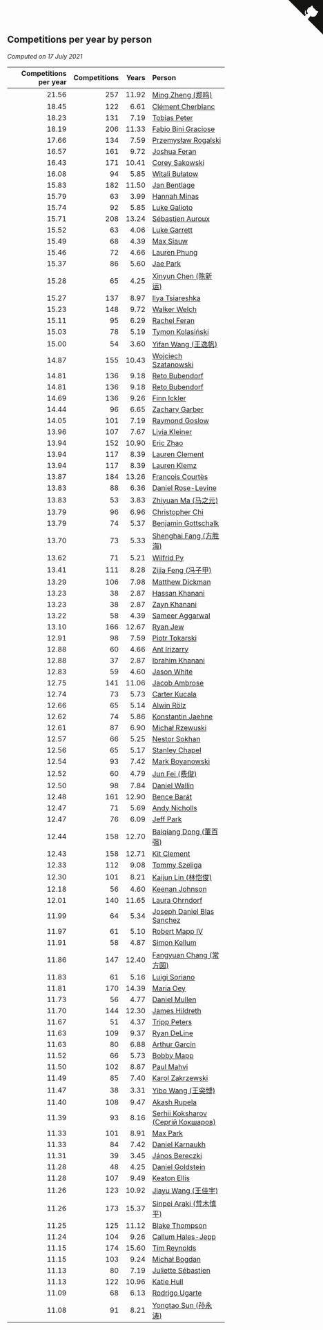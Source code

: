 ## Competitions per year by person

*Computed on 17 July 2021*

| Competitions per year | Competitions | Years | Person |
| ---: | ---: | ---: | :--- |
| 21.56 | 257 | 11.92 | [Ming Zheng (郑鸣)](https://www.worldcubeassociation.org/persons/2009ZHEN11) |
| 18.45 | 122 | 6.61 | [Clément Cherblanc](https://www.worldcubeassociation.org/persons/2014CHER05) |
| 18.23 | 131 | 7.19 | [Tobias Peter](https://www.worldcubeassociation.org/persons/2014PETE03) |
| 18.19 | 206 | 11.33 | [Fabio Bini Graciose](https://www.worldcubeassociation.org/persons/2010GRAC02) |
| 17.66 | 134 | 7.59 | [Przemysław Rogalski](https://www.worldcubeassociation.org/persons/2013ROGA02) |
| 16.57 | 161 | 9.72 | [Joshua Feran](https://www.worldcubeassociation.org/persons/2011FERA01) |
| 16.43 | 171 | 10.41 | [Corey Sakowski](https://www.worldcubeassociation.org/persons/2011SAKO01) |
| 16.08 | 94 | 5.85 | [Witali Bułatow](https://www.worldcubeassociation.org/persons/2015BUAT01) |
| 15.83 | 182 | 11.50 | [Jan Bentlage](https://www.worldcubeassociation.org/persons/2010BENT01) |
| 15.79 | 63 | 3.99 | [Hannah Minas](https://www.worldcubeassociation.org/persons/2017MINA04) |
| 15.74 | 92 | 5.85 | [Luke Galioto](https://www.worldcubeassociation.org/persons/2015GALI02) |
| 15.71 | 208 | 13.24 | [Sébastien Auroux](https://www.worldcubeassociation.org/persons/2008AURO01) |
| 15.52 | 63 | 4.06 | [Luke Garrett](https://www.worldcubeassociation.org/persons/2017GARR05) |
| 15.49 | 68 | 4.39 | [Max Siauw](https://www.worldcubeassociation.org/persons/2017SIAU02) |
| 15.46 | 72 | 4.66 | [Lauren Phung](https://www.worldcubeassociation.org/persons/2016PHUN02) |
| 15.37 | 86 | 5.60 | [Jae Park](https://www.worldcubeassociation.org/persons/2015PARK24) |
| 15.28 | 65 | 4.25 | [Xinyun Chen (陈新运)](https://www.worldcubeassociation.org/persons/2017CHEN36) |
| 15.27 | 137 | 8.97 | [Ilya Tsiareshka](https://www.worldcubeassociation.org/persons/2012TERE01) |
| 15.23 | 148 | 9.72 | [Walker Welch](https://www.worldcubeassociation.org/persons/2011WELC01) |
| 15.11 | 95 | 6.29 | [Rachel Feran](https://www.worldcubeassociation.org/persons/2015FERA01) |
| 15.03 | 78 | 5.19 | [Tymon Kolasiński](https://www.worldcubeassociation.org/persons/2016KOLA02) |
| 15.00 | 54 | 3.60 | [Yifan Wang (王逸帆)](https://www.worldcubeassociation.org/persons/2017WANY29) |
| 14.87 | 155 | 10.43 | [Wojciech Szatanowski](https://www.worldcubeassociation.org/persons/2011SZAT01) |
| 14.81 | 136 | 9.18 | [Reto Bubendorf](https://www.worldcubeassociation.org/persons/2012BUBE01) |
| 14.81 | 136 | 9.18 | [Reto Bubendorf](https://www.worldcubeassociation.org/persons/2012BUBE01) |
| 14.69 | 136 | 9.26 | [Finn Ickler](https://www.worldcubeassociation.org/persons/2012ICKL01) |
| 14.44 | 96 | 6.65 | [Zachary Garber](https://www.worldcubeassociation.org/persons/2014GARB01) |
| 14.05 | 101 | 7.19 | [Raymond Goslow](https://www.worldcubeassociation.org/persons/2014GOSL01) |
| 13.96 | 107 | 7.67 | [Livia Kleiner](https://www.worldcubeassociation.org/persons/2013KLEI03) |
| 13.94 | 152 | 10.90 | [Eric Zhao](https://www.worldcubeassociation.org/persons/2010ZHAO19) |
| 13.94 | 117 | 8.39 | [Lauren Clement](https://www.worldcubeassociation.org/persons/2013KLEM01) |
| 13.94 | 117 | 8.39 | [Lauren Klemz](https://www.worldcubeassociation.org/persons/2013KLEM01) |
| 13.87 | 184 | 13.26 | [François Courtès](https://www.worldcubeassociation.org/persons/2008COUR01) |
| 13.83 | 88 | 6.36 | [Daniel Rose-Levine](https://www.worldcubeassociation.org/persons/2015ROSE01) |
| 13.83 | 53 | 3.83 | [Zhiyuan Ma (马之元)](https://www.worldcubeassociation.org/persons/2017MAZH04) |
| 13.79 | 96 | 6.96 | [Christopher Chi](https://www.worldcubeassociation.org/persons/2014CHIC01) |
| 13.79 | 74 | 5.37 | [Benjamin Gottschalk](https://www.worldcubeassociation.org/persons/2016GOTT01) |
| 13.70 | 73 | 5.33 | [Shenghai Fang (方胜海)](https://www.worldcubeassociation.org/persons/2016FANG01) |
| 13.62 | 71 | 5.21 | [Wilfrid Py](https://www.worldcubeassociation.org/persons/2016PYWI01) |
| 13.41 | 111 | 8.28 | [Zijia Feng (冯子甲)](https://www.worldcubeassociation.org/persons/2013FENG02) |
| 13.29 | 106 | 7.98 | [Matthew Dickman](https://www.worldcubeassociation.org/persons/2013DICK01) |
| 13.23 | 38 | 2.87 | [Hassan Khanani](https://www.worldcubeassociation.org/persons/2018KHAN26) |
| 13.23 | 38 | 2.87 | [Zayn Khanani](https://www.worldcubeassociation.org/persons/2018KHAN28) |
| 13.22 | 58 | 4.39 | [Sameer Aggarwal](https://www.worldcubeassociation.org/persons/2017AGGA01) |
| 13.10 | 166 | 12.67 | [Ryan Jew](https://www.worldcubeassociation.org/persons/2008JEWR01) |
| 12.91 | 98 | 7.59 | [Piotr Tokarski](https://www.worldcubeassociation.org/persons/2013TOKA01) |
| 12.88 | 60 | 4.66 | [Ant Irizarry](https://www.worldcubeassociation.org/persons/2016IRIZ02) |
| 12.88 | 37 | 2.87 | [Ibrahim Khanani](https://www.worldcubeassociation.org/persons/2018KHAN27) |
| 12.83 | 59 | 4.60 | [Jason White](https://www.worldcubeassociation.org/persons/2016WHIT16) |
| 12.75 | 141 | 11.06 | [Jacob Ambrose](https://www.worldcubeassociation.org/persons/2010AMBR01) |
| 12.74 | 73 | 5.73 | [Carter Kucala](https://www.worldcubeassociation.org/persons/2015KUCA01) |
| 12.66 | 65 | 5.14 | [Alwin Rölz](https://www.worldcubeassociation.org/persons/2016ROLZ01) |
| 12.62 | 74 | 5.86 | [Konstantin Jaehne](https://www.worldcubeassociation.org/persons/2015JAEH01) |
| 12.61 | 87 | 6.90 | [Michał Rzewuski](https://www.worldcubeassociation.org/persons/2014RZEW01) |
| 12.57 | 66 | 5.25 | [Nestor Sokhan](https://www.worldcubeassociation.org/persons/2016SOKH01) |
| 12.56 | 65 | 5.17 | [Stanley Chapel](https://www.worldcubeassociation.org/persons/2016CHAP04) |
| 12.54 | 93 | 7.42 | [Mark Boyanowski](https://www.worldcubeassociation.org/persons/2014BOYA01) |
| 12.52 | 60 | 4.79 | [Jun Fei (费俊)](https://www.worldcubeassociation.org/persons/2016FEIJ02) |
| 12.50 | 98 | 7.84 | [Daniel Wallin](https://www.worldcubeassociation.org/persons/2013WALL03) |
| 12.48 | 161 | 12.90 | [Bence Barát](https://www.worldcubeassociation.org/persons/2008BARA01) |
| 12.47 | 71 | 5.69 | [Andy Nicholls](https://www.worldcubeassociation.org/persons/2015NICH04) |
| 12.47 | 76 | 6.09 | [Jeff Park](https://www.worldcubeassociation.org/persons/2015PARK08) |
| 12.44 | 158 | 12.70 | [Baiqiang Dong (董百强)](https://www.worldcubeassociation.org/persons/2008DONG06) |
| 12.43 | 158 | 12.71 | [Kit Clement](https://www.worldcubeassociation.org/persons/2008CLEM01) |
| 12.33 | 112 | 9.08 | [Tommy Szeliga](https://www.worldcubeassociation.org/persons/2012SZEL01) |
| 12.30 | 101 | 8.21 | [Kaijun Lin (林恺俊)](https://www.worldcubeassociation.org/persons/2013LINK01) |
| 12.18 | 56 | 4.60 | [Keenan Johnson](https://www.worldcubeassociation.org/persons/2016JOHN30) |
| 12.01 | 140 | 11.65 | [Laura Ohrndorf](https://www.worldcubeassociation.org/persons/2009OHRN01) |
| 11.99 | 64 | 5.34 | [Joseph Daniel Blas Sanchez](https://www.worldcubeassociation.org/persons/2016SANC08) |
| 11.97 | 61 | 5.10 | [Robert Mapp IV](https://www.worldcubeassociation.org/persons/2016IVRO01) |
| 11.91 | 58 | 4.87 | [Simon Kellum](https://www.worldcubeassociation.org/persons/2016KELL12) |
| 11.86 | 147 | 12.40 | [Fangyuan Chang (常方圆)](https://www.worldcubeassociation.org/persons/2009CHAN04) |
| 11.83 | 61 | 5.16 | [Luigi Soriano](https://www.worldcubeassociation.org/persons/2016SORI04) |
| 11.81 | 170 | 14.39 | [Maria Oey](https://www.worldcubeassociation.org/persons/2007OEYM01) |
| 11.73 | 56 | 4.77 | [Daniel Mullen](https://www.worldcubeassociation.org/persons/2016MULL04) |
| 11.70 | 144 | 12.30 | [James Hildreth](https://www.worldcubeassociation.org/persons/2009HILD01) |
| 11.67 | 51 | 4.37 | [Tripp Peters](https://www.worldcubeassociation.org/persons/2017PETE04) |
| 11.63 | 109 | 9.37 | [Ryan DeLine](https://www.worldcubeassociation.org/persons/2012DELI01) |
| 11.63 | 80 | 6.88 | [Arthur Garcin](https://www.worldcubeassociation.org/persons/2014GARC27) |
| 11.52 | 66 | 5.73 | [Bobby Mapp](https://www.worldcubeassociation.org/persons/2015MAPP01) |
| 11.50 | 102 | 8.87 | [Paul Mahvi](https://www.worldcubeassociation.org/persons/2012MAHV01) |
| 11.49 | 85 | 7.40 | [Karol Zakrzewski](https://www.worldcubeassociation.org/persons/2014ZAKR01) |
| 11.47 | 38 | 3.31 | [Yibo Wang (王奕博)](https://www.worldcubeassociation.org/persons/2018WANG39) |
| 11.40 | 108 | 9.47 | [Akash Rupela](https://www.worldcubeassociation.org/persons/2012RUPE01) |
| 11.39 | 93 | 8.16 | [Serhii Koksharov (Сергій Кокшаров)](https://www.worldcubeassociation.org/persons/2013KOKS01) |
| 11.33 | 101 | 8.91 | [Max Park](https://www.worldcubeassociation.org/persons/2012PARK03) |
| 11.33 | 84 | 7.42 | [Daniel Karnaukh](https://www.worldcubeassociation.org/persons/2014KARN02) |
| 11.31 | 39 | 3.45 | [János Bereczki](https://www.worldcubeassociation.org/persons/2018BERE01) |
| 11.28 | 48 | 4.25 | [Daniel Goldstein](https://www.worldcubeassociation.org/persons/2017GOLD01) |
| 11.28 | 107 | 9.49 | [Keaton Ellis](https://www.worldcubeassociation.org/persons/2012ELLI01) |
| 11.26 | 123 | 10.92 | [Jiayu Wang (王佳宇)](https://www.worldcubeassociation.org/persons/2010WANG53) |
| 11.26 | 173 | 15.37 | [Sinpei Araki (荒木慎平)](https://www.worldcubeassociation.org/persons/2006ARAK01) |
| 11.25 | 125 | 11.12 | [Blake Thompson](https://www.worldcubeassociation.org/persons/2010THOM03) |
| 11.24 | 104 | 9.26 | [Callum Hales-Jepp](https://www.worldcubeassociation.org/persons/2012HALE01) |
| 11.15 | 174 | 15.60 | [Tim Reynolds](https://www.worldcubeassociation.org/persons/2005REYN01) |
| 11.15 | 103 | 9.24 | [Michał Bogdan](https://www.worldcubeassociation.org/persons/2012BOGD01) |
| 11.13 | 80 | 7.19 | [Juliette Sébastien](https://www.worldcubeassociation.org/persons/2014SEBA01) |
| 11.13 | 122 | 10.96 | [Katie Hull](https://www.worldcubeassociation.org/persons/2010HULL01) |
| 11.09 | 68 | 6.13 | [Rodrigo Ugarte](https://www.worldcubeassociation.org/persons/2015UGAR01) |
| 11.08 | 91 | 8.21 | [Yongtao Sun (孙永涛)](https://www.worldcubeassociation.org/persons/2013SUNY02) |


<a href="https://github.com/jonatanklosko/wca_statistics" class="github-corner" aria-label="View source on Github"><svg width="80" height="80" viewBox="0 0 250 250" style="fill:#151513; color:#fff; position: absolute; top: 0; border: 0; right: 0;" aria-hidden="true"><path d="M0,0 L115,115 L130,115 L142,142 L250,250 L250,0 Z"></path><path d="M128.3,109.0 C113.8,99.7 119.0,89.6 119.0,89.6 C122.0,82.7 120.5,78.6 120.5,78.6 C119.2,72.0 123.4,76.3 123.4,76.3 C127.3,80.9 125.5,87.3 125.5,87.3 C122.9,97.6 130.6,101.9 134.4,103.2" fill="currentColor" style="transform-origin: 130px 106px;" class="octo-arm"></path><path d="M115.0,115.0 C114.9,115.1 118.7,116.5 119.8,115.4 L133.7,101.6 C136.9,99.2 139.9,98.4 142.2,98.6 C133.8,88.0 127.5,74.4 143.8,58.0 C148.5,53.4 154.0,51.2 159.7,51.0 C160.3,49.4 163.2,43.6 171.4,40.1 C171.4,40.1 176.1,42.5 178.8,56.2 C183.1,58.6 187.2,61.8 190.9,65.4 C194.5,69.0 197.7,73.2 200.1,77.6 C213.8,80.2 216.3,84.9 216.3,84.9 C212.7,93.1 206.9,96.0 205.4,96.6 C205.1,102.4 203.0,107.8 198.3,112.5 C181.9,128.9 168.3,122.5 157.7,114.1 C157.9,116.9 156.7,120.9 152.7,124.9 L141.0,136.5 C139.8,137.7 141.6,141.9 141.8,141.8 Z" fill="currentColor" class="octo-body"></path></svg></a><style>.github-corner:hover .octo-arm{animation:octocat-wave 560ms ease-in-out}@keyframes octocat-wave{0%,100%{transform:rotate(0)}20%,60%{transform:rotate(-25deg)}40%,80%{transform:rotate(10deg)}}@media (max-width:500px){.github-corner:hover .octo-arm{animation:none}.github-corner .octo-arm{animation:octocat-wave 560ms ease-in-out}}</style>
